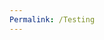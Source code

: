 ```yaml
---
Permalink: /Testing
---
```


<script src="https://3dbook.xyz/api/books/602bfc1d96027e0017ff4340/cover.js"></script>